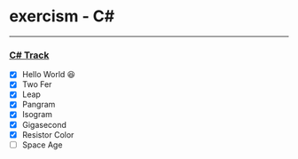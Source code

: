 # exercism - C#
----

### [C# Track](https://exercism.io/my/tracks/csharp)

- [x] Hello World :laughing:
- [x] Two Fer
- [x] Leap
- [x] Pangram
- [x] Isogram
- [x] Gigasecond
- [x] Resistor Color
- [ ] Space Age  
